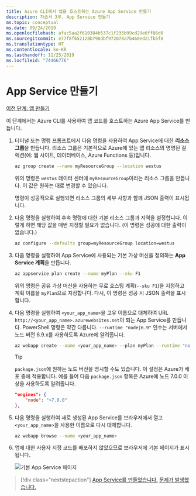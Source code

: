 ```yaml
---
title: Azure CLI에서 앱을 호스트하는 Azure App Service 만들기
description: 자습서 3부, App Service 만들기
ms.topic: conceptual
ms.date: 09/24/2019
ms.openlocfilehash: afac5aa2f610384b537c1f235b99cd29e6ff86d0
ms.sourcegitcommit: e77f8f652128b798dbf972078a7b460ed21fb5f8
ms.translationtype: HT
ms.contentlocale: ko-KR
ms.lasthandoff: 11/25/2019
ms.locfileid: "74466776"
---
```

# <a name="create-the-app-service"></a>App Service 만들기

[이전 단계: 앱 만들기](tutorial-vscode-azure-cli-node-02.md)

이 단계에서는 Azure CLI를 사용하여 앱 코드를 호스트하는 Azure App Service를 만듭니다.

1. 터미널 또는 명령 프롬프트에서 다음 명령을 사용하여 App Service에 대한 **리소스 그룹**을 만듭니다. 리소스 그룹은 기본적으로 Azure에 있는 앱 리소스의 명명된 컬렉션(예: 웹 사이트, 데이터베이스, Azure Functions 등)입니다.

    ```bash
    az group create --name myResourceGroup --location westus
    ```

    위의 명령은 `westus` 데이터 센터에 `myResourceGroup`이라는 리소스 그룹을 만듭니다. 이 값은 원하는 대로 변경할 수 있습니다.

    명령이 성공적으로 실행되면 리소스 그룹의 세부 사항과 함께 JSON 출력이 표시됩니다.

1. 다음 명령을 실행하여 후속 명령에 대한 기본 리소스 그룹과 지역을 설정합니다. 이렇게 하면 해당 값을 매번 지정할 필요가 없습니다. (이 명령은 성공에 대한 출력이 없습니다.)

    ```bash
    az configure --defaults group=myResourceGroup location=westus
    ```

1. 다음 명령을 실행하여 App Service에 사용되는 기본 가상 머신을 정의하는 **App Service 계획**을 만듭니다.

    ```bash
    az appservice plan create --name myPlan --sku F1
    ```

    위의 명령은 공유 가상 머신을 사용하는 무료 호스팅 계획(`--sku F1`)을 지정하고 계획 이름을 `myPlan`으로 지정합니다. 다시, 이 명령은 성공 시 JSON 출력을 표시합니다.

1. 다음 명령을 실행하여 `<your_app_name>`을 고유 이름으로 대체하여 URL `http://<your_app_name>.azurewebsites.net`이 되는 App Service를 만듭니다. PowerShell 명령은 약간 다릅니다. `--runtime "node|6.9"` 인수는 서버에서 노드 버전 6.9.x를 사용하도록 Azure에 알려줍니다.

    ```bash
    az webapp create --name <your_app_name> --plan myPlan --runtime "node|6.9"
    ```

    > [!TIP]
    > `package.json`에 원하는 노드 버전을 명시할 수도 있습니다. 이 설정은 Azure가 배포 중에 적용합니다. 예를 들어 다음 `package.json` 항목은 Azure에 노드 7.0.0 이상을 사용하도록 알려줍니다.
    >
    > ``` json
    > "engines": {
    >     "node": ">7.0.0"
    > },
    > ```

1. 다음 명령을 실행하여 새로 생성된 App Service를 브라우저에서 열고 `<your_app_name>`을 사용한 이름으로 다시 대체합니다.

    ```bash
    az webapp browse --name <your_app_name>
    ```

1. 앱에 대한 사용자 지정 코드를 배포하지 않았으므로 브라우저에 기본 페이지가 표시됩니다.

    ![기본 App Service 페이지](media/azure-cli/azure-default-page.png)

> [!div class="nextstepaction"]
> [App Service를 만들었습니다.](tutorial-vscode-azure-cli-node-04.md) [문제가 발생했습니다.](https://www.research.net/r/PWZWZ52?tutorial=node-deployment&step=create-website)
